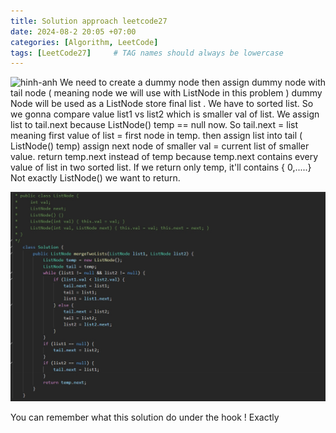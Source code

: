 ```yaml
---
title: Solution approach leetcode27
date: 2024-08-2 20:05 +07:00
categories: [Algorithm, LeetCode]
tags: [LeetCode27]     # TAG names should always be lowercase
---
```

![hinh-anh](/assets/img/Screenshot1_.jpg)
We need to create a dummy node then assign dummy node with tail node ( meaning node we will use with ListNode in this problem ) dummy Node will be used as a ListNode store final list .
We have to sorted list. So we gonna compare value list1 vs list2 which is smaller val of list.
We assign list to tail.next because ListNode() temp == null now. So tail.next = list meaning first value of list = first node in temp.
then assign list into tail ( ListNode() temp)
assign  next node of smaller val = current list of smaller value.
return temp.next instead of temp because temp.next contains every value of list in two sorted list. 
If we return only temp, it'll contains { 0,.....} Not exactly ListNode() we want to return.

![hinh-anh](/assets/img/Screenshot_55.jpg)

You can remember what this solution do under the hook ! Exactly
